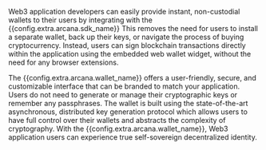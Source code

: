 Web3 application developers can easily provide instant, non-custodial wallets to their users by integrating with the {{config.extra.arcana.sdk_name}} This removes the need for users to install a separate wallet, back up their keys, or navigate the process of buying cryptocurrency. Instead, users can sign blockchain transactions directly within the application using the embedded web wallet widget, without the need for any browser extensions.

The {{config.extra.arcana.wallet_name}} offers a user-friendly, secure, and customizable interface that can be branded to match your application. Users do not need to generate or manage their cryptographic keys or remember any passphrases. The wallet is built using the state-of-the-art asynchronous, distributed key generation protocol which allows users to have full control over their wallets and abstracts the complexity of cryptography. With the {{config.extra.arcana.wallet_name}}, Web3 application users can experience true self-sovereign decentralized identity.